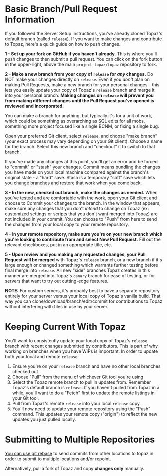 # Basic Branch/Pull Request Information
If you followed the Server Setup instructions, you've already cloned Topaz's default branch (called `release`). If you want to make changes and contribute to Topaz, here's a quick guide on how to push changes.

**1 - Set up your fork on GitHub if you haven't already.** This is where you'll push changes to then submit a pull request. You can click on the fork button in the upper-right, above the main `project-topaz/topaz` repository to fork.

**2 - Make a new branch from your copy of `release` for _any_ changes.** Do NOT make your changes directly on `release`. Even if you _don't_ plan on making Pull Requests, make a new branch for your personal changes - this lets you easily update your copy of Topaz's `release` branch and merge it into your personal branch. **Making changes on `release` will prevent you from making different changes until the Pull Request you've opened is reviewed and incorporated.**

You can make a branch for anything, but typically it's for a unit of work, which could be something as overarching as SQL edits for all mobs, something more project focused like a single BCNM, or fixing a single bug.

Open your preferred Git client, select `release`, and choose "make branch" (your exact process may vary depending on your Git client). Choose a name for the branch. Select this new branch and "checkout" it to switch to that branch.

If you've made any changes at this point, you'll get an error and be forced to "commit" or "stash" your changes. Commit means bundling the changes you have made on your local machine compared against the branch's original state - a "hard" save. Stash is a temporary "soft" save which lets you change branches and restore that work when you come back. 

**3 - In the new, checked out branch, make the changes as needed.** When you've tested and are comfortable with the work, open your Git client and choose to Commit your changes to the branch. In the window that appears, make sure any changes that you don't _intend_ to change on Topaz (ex: customized settings or scripts that you don't want merged into Topaz) are not included in your commit. You can choose to "Push" from here to send the changes from your local copy to your remote repository. 

**4 - In your remote repository, make sure you're on your new branch which you're looking to contribute from and select New Pull Request.** Fill out the relevant checkboxes, put in an appropriate title, etc.

**5 - Upon review and you making any requested changes, your Pull Request will be merged** with Topaz's `release` branch, or a new branch if it's large enough or changed something which warrants further testing before final merge into `release`. All new "side" branches Topaz creates in this manner are merged into Topaz's `canary` branch for ease of testing, or for servers that want to try out cutting-edge features.

**NOTE:** For custom servers, it's probably best to have a separate repository entirely for your server versus your local copy of Topaz's vanilla build. That way you can clone/download/branch/edit/commit for contributions to Topaz without interfering with files in use by your server.

# Keeping Current With Topaz
You'll want to consistently update your local copy of Topaz's `release` branch with recent changes submitted by contributors. This is part of why working on branches when you have WIPs is important. In order to update both your local and remote `release`:
1. Ensure you're on your `release` branch and have no other local branches checked out
2. Choose "Pull" from the menu of whichever Git tool you're using
3. Select the Topaz remote branch to pull in updates from. Remember Topaz's default branch is `release`. If you haven't pulled from Topaz in a while, you'll want to do a "Fetch" first to update the remote listings in your Git tool.
4. Pull from Topaz's remote `release` into your local `release` copy. 
5. You'll now need to update your remote repository using the "Push" command. This updates your remote copy ("origin") to reflect the new updates you just pulled locally.

# Submitting to Multiple Repositories
[You can use git rebase](https://github.com/edx/edx-platform/wiki/How-to-Rebase-a-Pull-Request) to send commits from other locations to topaz in order to submit to multiple locations and/or repoint.

Alternatively, pull a fork of Topaz and copy **changes only** manually. 


